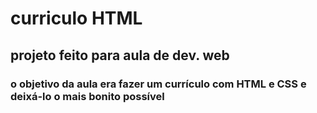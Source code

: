 # curriculo HTML

## projeto feito para aula de dev. web ##


### o objetivo da aula era fazer um currículo com HTML e CSS e deixá-lo o mais bonito possível ###
